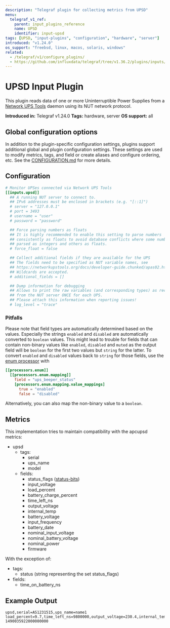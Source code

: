 ```yaml
---
description: "Telegraf plugin for collecting metrics from UPSD"
menu:
  telegraf_v1_ref:
    parent: input_plugins_reference
    name: UPSD
    identifier: input-upsd
tags: [UPSD, "input-plugins", "configuration", "hardware", "server"]
introduced: "v1.24.0"
os_support: "freebsd, linux, macos, solaris, windows"
related:
  - /telegraf/v1/configure_plugins/
  - https://github.com/influxdata/telegraf/tree/v1.36.2/plugins/inputs/upsd/README.md, UPSD Plugin Source
---
```


# UPSD Input Plugin

This plugin reads data of one or more Uninterruptible Power Supplies from a
[Network UPS Tools](https://networkupstools.org/) daemon using its NUT network protocol.

**Introduced in:** Telegraf v1.24.0
**Tags:** hardware, server
**OS support:** all

[upsd]: https://networkupstools.org/

## Global configuration options <!-- @/docs/includes/plugin_config.md -->

In addition to the plugin-specific configuration settings, plugins support
additional global and plugin configuration settings. These settings are used to
modify metrics, tags, and field or create aliases and configure ordering, etc.
See the [CONFIGURATION.md](/telegraf/v1/configuration/#plugins) for more details.

[CONFIGURATION.md]: ../../../docs/CONFIGURATION.md#plugins

## Configuration

```toml @sample.conf
# Monitor UPSes connected via Network UPS Tools
[[inputs.upsd]]
  ## A running NUT server to connect to.
  ## IPv6 addresses must be enclosed in brackets (e.g. "[::1]")
  # server = "127.0.0.1"
  # port = 3493
  # username = "user"
  # password = "password"

  ## Force parsing numbers as floats
  ## It is highly recommended to enable this setting to parse numbers
  ## consistently as floats to avoid database conflicts where some numbers are
  ## parsed as integers and others as floats.
  # force_float = false

  ## Collect additional fields if they are available for the UPS
  ## The fields need to be specified as NUT variable names, see
  ## https://networkupstools.org/docs/developer-guide.chunked/apas02.html
  ## Wildcards are accepted.
  # additional_fields = []

  ## Dump information for debugging
  ## Allows to print the raw variables (and corresponding types) as received
  ## from the NUT server ONCE for each UPS.
  ## Please attach this information when reporting issues!
  # log_level = "trace"
```

### Pitfalls

Please note that field types are automatically determined based on the values.
Especially the strings `enabled` and `disabled` are automatically converted to
`boolean` values. This might lead to trouble for fields that can contain
non-binary values like `enabled`, `disabled` and `muted` as the output field
will be `boolean` for the first two values but `string` for the latter. To
convert `enabled` and `disabled` values back to `string` for those fields, use
the [enum processor](/telegraf/v1/plugins/#processor-enum) with

```toml
[[processors.enum]]
  [[processors.enum.mapping]]
    field = "ups_beeper_status"
    [processors.enum.mapping.value_mappings]
      true = "enabled"
      false = "disabled"
```

Alternatively, you can also map the non-binary value to a `boolean`.

[enum_processor]: /plugins/processors/enum/README.md

## Metrics

This implementation tries to maintain compatibility with the apcupsd metrics:

- upsd
  - tags:
    - serial
    - ups_name
    - model
  - fields:
    - status_flags ([status-bits](https://www.rfc-editor.org/rfc/rfc9271.html#section-5.1))
    - input_voltage
    - load_percent
    - battery_charge_percent
    - time_left_ns
    - output_voltage
    - internal_temp
    - battery_voltage
    - input_frequency
    - battery_date
    - nominal_input_voltage
    - nominal_battery_voltage
    - nominal_power
    - firmware

With the exception of:

- tags:
  - status (string representing the set status_flags)
- fields:
  - time_on_battery_ns

[rfc9271-sec5.1]: https://www.rfc-editor.org/rfc/rfc9271.html#section-5.1

## Example Output

```text
upsd,serial=AS1231515,ups_name=name1 load_percent=9.7,time_left_ns=9800000,output_voltage=230.4,internal_temp=32.4,battery_voltage=27.4,input_frequency=50.2,input_voltage=230.4,battery_charge_percent=100,status_flags=8i 1490035922000000000
```
